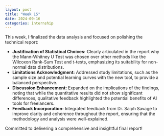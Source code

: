 ```yaml
---
layout: post
title: "Week 15"
date: 2024-09-16
categories: internship
---
```


This week, I finalized the data analysis and focused on polishing the technical report:

- **Justification of Statistical Choices:** Clearly articulated in the report why the Mann-Whitney U Test was chosen over other methods like the Wilcoxon Rank-Sum Test and t-tests, emphasizing its suitability for non-normal data distributions.
- **Limitations Acknowledgment:** Addressed study limitations, such as the sample size and potential learning curves with the new tool, to provide a balanced perspective.
- **Discussion Enhancement:** Expanded on the implications of the findings, noting that while the quantitative results did not show significant differences, qualitative feedback highlighted the potential benefits of AI tools for freelancers.
- **Feedback Incorporation:** Integrated feedback from Dr. Saiph Savage to improve clarity and coherence throughout the report, ensuring that the methodology and analysis were well-explained.

Committed to delivering a comprehensive and insightful final report!
